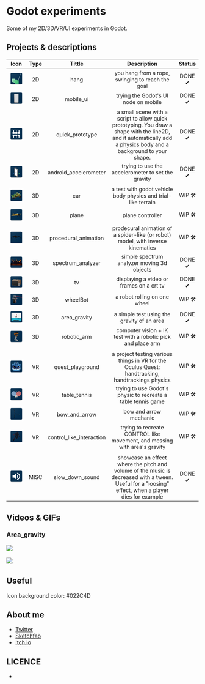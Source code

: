 # Godot experiments

Some of my 2D/3D/VR/UI experiments in Godot.

## Projects & descriptions

| Icon | Type   |  Tittle | Description | Status |
:-----:|:-------:|:-------:|:-----------:|:------:|
![](2D/hang/icon.png) | 2D | hang | you hang from a rope, swinging to reach the goal | DONE ✔
![](2D/mobile_ui/icon.png) | 2D | mobile_ui | trying the Godot's UI node on mobile | DONE ✔
![](2D/quick_prototype/icon.png)| 2D | quick_prototype | a small scene with a script to allow quick prototyping. You draw a shape with the line2D, and it automatically add a physics body and a background to your shape. | DONE ✔
![](2D/android_accelerometer/icon.png)| 2D | android_accelerometer | trying to use the accelerometer to set the gravity | DONE ✔
| | | | |
![](3D/car/icon.png) | 3D | car | a test with godot vehicle body physics and trial-like terrain | WIP 🛠
![](3D/plane/icon.png) | 3D | plane | plane controller | WIP 🛠
![](3D/procedural_animation/icon.png) | 3D | procedural_animation | prodecural animation of a spider-like (or robot) model, with inverse kinematics | WIP 🛠
![](3D/spectrum_analyzer/icon.png) | 3D | spectrum_analyzer | simple spectrum analyzer moving 3d objects | DONE ✔
![](3D/tv/icon.png) | 3D | tv | displaying a video or frames on a crt tv | DONE ✔
![](3D/wheelBot/icon.png) | 3D | wheelBot | a robot rolling on one wheel | WIP 🛠
![](3D/area_gravity/icon.png) | 3D | area_gravity | a simple test using the gravity of an area | DONE ✔
![](3D/robotic_arm/icon.png) | 3D | robotic_arm | computer vision + IK test with a robotic pick and place arm | WIP 🛠
| | | | |
![](VR/quest_playground/icon.png) | VR | quest_playground | a project testing various things in VR for the Oculus Quest: handtracking, handtrackings physics | WIP 🛠
![](VR/table_tennis/icon.png) | VR | table_tennis | trying to use Godot's physic to recreate a table tennis game | WIP 🛠
![](VR/bow_and_arrow/icon.png) | VR | bow_and_arrow | bow and arrow mechanic | WIP 🛠
![](VR/control_like_interaction/icon.png) | VR | control_like_interaction | trying to recreate CONTROL like movement, and messing with area's gravity | WIP 🛠
| | | | |
![](MISC/slow_down_sound/icon.png) | MISC | slow_down_sound | showcase an effect where the pitch and volume of the music is decreased with a tween. Useful for a "loosing" effect, when a player dies for example | DONE ✔

## Videos & GIFs

### Area_gravity

![](videos_gifs/android_accelerometer.gif)

![](videos_gifs/area_gravity.gif)

## Useful

Icon background color: #022C4D

## About me

- [Twitter](https://twitter.com/VicMeunier) 
- [Sketchfab](https://sketchfab.com/victor.meunierpk)
- [Itch.io](https://mreliptik.itch.io/)

## LICENCE

- [2D/android_accelerometer]: [Kenney](https://www.kenney.nl/)